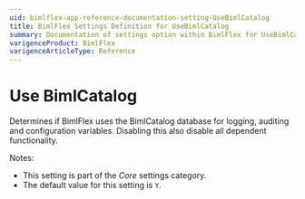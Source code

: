 ```yaml
---
uid: bimlflex-app-reference-documentation-setting-UseBimlCatalog
title: BimlFlex Settings Definition for UseBimlCatalog
summary: Documentation of settings option within BimlFlex for UseBimlCatalog
varigenceProduct: BimlFlex
varigenceArticleType: Reference
---
```


# Use BimlCatalog

Determines if BimlFlex uses the BimlCatalog database for logging, auditing and configuration variables. Disabling this also disable all dependent functionality.

Notes:

* This setting is part of the *Core* settings category.
* The default value for this setting is `Y`.
